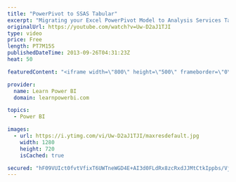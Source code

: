```yaml
---
title: "PowerPivot to SSAS Tabular"
excerpt: "Migrating your Excel PowerPivot Model to Analysis Services Tabular Model. See article on PowerPivotPro.com for details: http://www.powerpivotpro.com/2013/10/guest-post-migrating-from-power-pivot-to-analysis-services-tabular-model/  ========================================= FREE Power BI Step-by-Step"
originalUrl: https://youtube.com/watch?v=Uw-D2aJ1TJI
type: video
price: Free
length: PT7M15S
publishedDateTime: 2013-09-26T04:31:23Z
heat: 50

featuredContent: "<iframe width=\"800\" height=\"500\" frameborder=\"0\" src=\"https://www.youtube.com/embed/Uw-D2aJ1TJI\" allow=\"accelerometer; autoplay; encrypted-media; gyroscope; picture-in-picture\" allowfullscreen></iframe>"

provider:
  name: Learn Power BI
  domain: learnpowerbi.com

topics:
  - Power BI

images:
  - url: https://i.ytimg.com/vi/Uw-D2aJ1TJI/maxresdefault.jpg
    width: 1280
    height: 720
    isCached: true

secured: "hF09VUIct0fvtVfixT6UWTneWGD4E+AI3d0FLdRx8zcRxdJJMtCtkIppbs/Vj5BDBLjZjssdK0r4qw0E0bhKLM35D5gIy2rdc4wkYxccpCJQBo0bEAiHNdgduFYD0ufuAvZqCOCQ5A815JecTBxtl86Hb8tSMNqFZI+zfhraytnAVmor6q8UdYJZ0OerDY3k/aH89BkOYUb+v842dTf+d31pYKBu9/VNI+3Z233C6IP4wKYq9S5aELXge3tBzv9TUA8lx5Xdfgb6E+B9HSSh4DZKIkFY5vcEms1jrMEw6ozA+I7THxOBx9fDhrUxlB+WwUgjL9iIV9OZVguxkMZXy57vubI0thYgYhrkNNXA/fFDPfngBxcUvp6dHL0mNT3lNld0giwVEV3vB2zBPSmAH9cdE6XdpkdG1N199iZXNGk=;y7PPlVUzYXNFJDEIp00tyg=="
---
```



